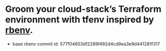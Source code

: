 # Groom your cloud-stack’s Terraform environment with tfenv inspired by [rbenv](https://github.com/rbenv/rbenv).

+ base rbenv commit id: 577f04653df2289f492d4cd9ea3e9d441281f317
